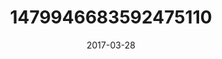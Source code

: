 ---
title: "1479946683592475110"
cover: "2017-03-28 06.36.54 1479946683592475110_46248401"
photo: "2017-03-28 06.36.54 1479946683592475110_46248401"
date: "2017-03-28"
type: "photo"
---